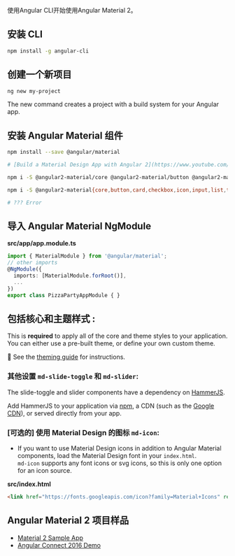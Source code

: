 使用Angular CLI开始使用Angular Material 2。

## 安装 CLI
 
 ```bash
 npm install -g angular-cli
 ```
 
## 创建一个新项目
 
 ```bash
 ng new my-project
 ```

The new command creates a project with a build system for your Angular app.

## 安装 Angular Material 组件

```bash
npm install --save @angular/material

# [Build a Material Design App with Angular 2](https://www.youtube.com/watch?v=hHhwg-VJxw8&gl=KR)

npm i -S @angular2-material/core @angular2-material/button @angular2-material/core @angular2-material/card

npm i -S @angular2-material{core,button,card,checkbox,icon,input,list,toolbar}@2.0.0-alpha.10

# ??? Error
```

## 导入 Angular Material NgModule
  
**src/app/app.module.ts**
```ts
import { MaterialModule } from '@angular/material';
// other imports 
@NgModule({
  imports: [MaterialModule.forRoot()],
  ...
})
export class PizzaPartyAppModule { }
```

## 包括核心和主题样式 :
This is **required** to apply all of the core and theme styles to your application. You can either
use a pre-built theme, or define your own custom theme.

:trident:  See the [theming guide](docs/theming.md) for instructions.

### 其他设置 `md-slide-toggle` 和 `md-slider`:
The slide-toggle and slider components have a dependency on [HammerJS](http://hammerjs.github.io/).

Add HammerJS to your application via [npm](https://www.npmjs.com/package/hammerjs), a CDN 
(such as the [Google CDN](https://developers.google.com/speed/libraries/#hammerjs)), or served 
directly from your app.

### [可选的] 使用 Material Design 的图标 `md-icon`:

- If you want to use Material Design icons in addition to Angular Material components, 
load the Material Design font in your `index.html`.  
`md-icon` supports any font icons or svg icons, so this is only one option for an icon source.
       
**src/index.html**
```html
<link href="https://fonts.googleapis.com/icon?family=Material+Icons" rel="stylesheet">
```

## Angular Material 2 项目样品 
- [Material 2 Sample App](https://github.com/jelbourn/material2-app)
- [Angular Connect 2016 Demo](https://github.com/kara/leashed-in)
